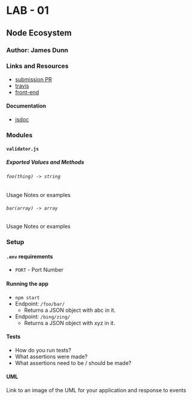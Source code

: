 # LAB - 01

## Node Ecosystem

### Author: James Dunn

### Links and Resources
* [submission PR](https://github.com/james-401-advanced-javascript/lab-01/pull/1)
* [travis](http://xyz.com)
* [front-end](http://xyz.com)

#### Documentation
* [jsdoc](http://xyz.com)

### Modules
#### `validator.js`

##### Exported Values and Methods
###### `foo(thing) -> string`

Usage Notes or examples
###### `bar(array) -> array`

Usage Notes or examples

### Setup
#### `.env` requirements
* `PORT` - Port Number

#### Running the app
* `npm start`
* Endpoint: `/foo/bar/`
  * Returns a JSON object with abc in it.
* Endpoint: `/bing/zing/`
  * Returns a JSON object with xyz in it.
  
#### Tests
* How do you run tests?
* What assertions were made?
* What assertions need to be / should be made?

#### UML
Link to an image of the UML for your application and response to events
